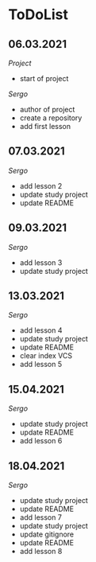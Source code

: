 # ToDoList


## 06.03.2021

*Project*

- start of project

*Sergo*

- author of project
- create a repository
- add first lesson

## 07.03.2021

*Sergo*

- add lesson 2
- update study project
- update README

## 09.03.2021

*Sergo*

- add lesson 3
- update study project


## 13.03.2021

*Sergo*

- add lesson 4
- update study project
- update README
- clear index VCS
- add lesson 5


## 15.04.2021

*Sergo*

- update study project
- update README
- add lesson 6


## 18.04.2021

*Sergo*

- update study project
- update README
- add lesson 7
- update study project
- update gitignore
- update README
- add lesson 8
